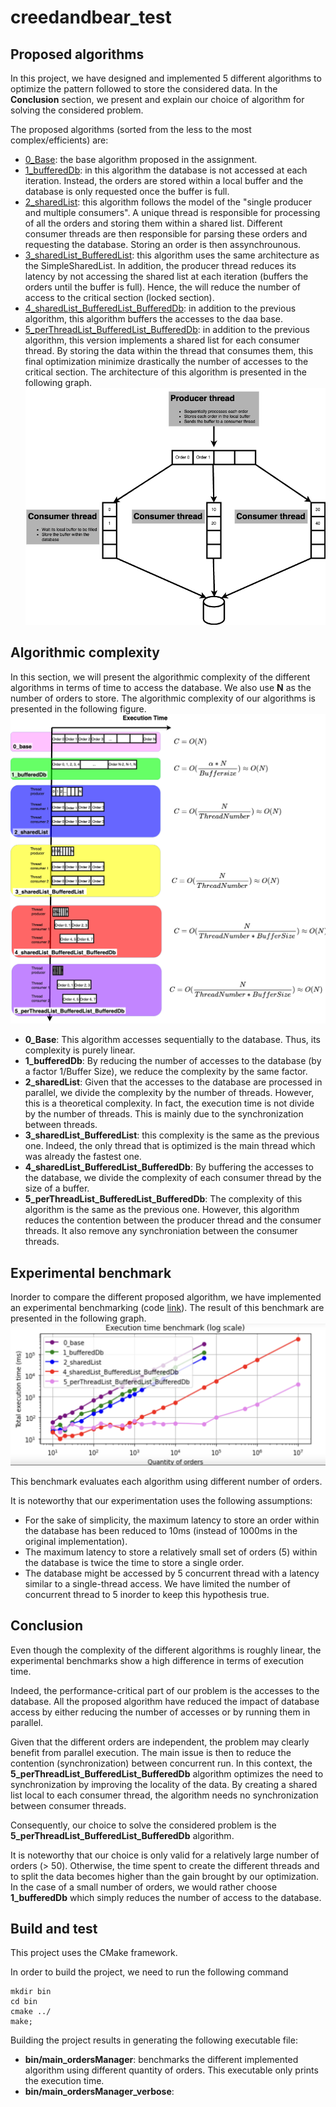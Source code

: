 # creedandbear_test

## Proposed algorithms

In this project, we have designed and implemented 5 different algorithms to optimize the pattern followed to store the considered data.
In the __Conclusion__ section, we present and explain our choice of algorithm for solving the considered problem.

The proposed algorithms (sorted from the less to the most complex/efficients) are:
* [0_Base](https://github.com/simbadSid/creedandbear_test/blob/main/code/src/ordersManager_0_base.cpp): the base algorithm proposed in the assignment.
* [1_bufferedDb](https://github.com/simbadSid/creedandbear_test/blob/main/code/src/ordersManager_1_bufferedDb.cpp): in this algorithm the database is not accessed at each iteration.
Instead, the orders are stored within a local buffer and the database is only requested once the buffer is full.
* [2_sharedList](https://github.com/simbadSid/creedandbear_test/blob/main/code/src/ordersManager_2_sharedList.cpp): this algorithm follows the model of the "single producer and multiple consumers".
A unique thread is responsible for processing of all the orders and storing them within a shared list.
Different consumer threads are then responsible for parsing these orders and requesting the database. 
Storing an order is then assynchrounous.
* [3_sharedList_BufferedList](https://github.com/simbadSid/creedandbear_test/blob/main/code/src/ordersManager_3_sharedList_BufferedList.cpp): this algorithm uses the same architecture as the SimpleSharedList.
In addition, the producer thread reduces its latency by not accessing the shared list at each iteration (buffers the orders until the buffer is full).
Hence, the will reduce the number of access to the critical section (locked section).
* [4_sharedList_BufferedList_BufferedDb](https://github.com/simbadSid/creedandbear_test/blob/main/code/src/ordersManager_4_sharedList_BufferedList_BufferedDb.cpp): in addition to the previous algorithm, this algorithm buffers the accesses to the daa base.
* [5_perThreadList_BufferedList_BufferedDb](https://github.com/simbadSid/creedandbear_test/blob/main/code/src/ordersManager_5_perThreadList_BufferedList_BufferedDb.cpp): in addition to the previous algorithm, this version implements a shared list for each consumer thread.
By storing the data within the thread that consumes them, this final optimization minimize drastically the number of accesses to the critical section.
The architecture of this algorithm is presented in the following graph.
![alt text](https://github.com/simbadSid/creedandbear_test/blob/main/resource/algorithm_5_architecture.drawio.png)



## Algorithmic complexity
In this section, we will present the algorithmic complexity of the different algorithms in terms of time to access the database.
We also use __N__ as the number of orders to store.
The algorithmic complexity of our algorithms is presented in the following figure. ![alt text](https://github.com/simbadSid/creedandbear_test/blob/main/resource/algorithmicComplexity.drawio.png)

* __0_Base__: This algorithm accesses sequentially to the database. Thus, its complexity is purely linear.
* __1_bufferedDb__: By reducing the number of accesses to the database (by a factor 1/Buffer Size), we reduce the complexity by the same factor.
* __2_sharedList__: Given that the accesses to the database are processed in parallel, we divide the complexity by the number of threads.
However, this is a theoretical complexity. In fact, the execution time is not divide by the number of threads. This is mainly due to the synchronization between threads.
* __3_sharedList_BufferedList__: this complexity is the same as the previous one. Indeed, the only thread that is optimized is the main thread which was already the fastest one.
* __4_sharedList_BufferedList_BufferedDb__: By buffering the accesses to the database, we divide the complexity of each consumer thread by the size of a buffer.
* __5_perThreadList_BufferedList_BufferedDb__: The complexity of this algorithm is the same as the previous one. However, this algorithm reduces the contention between the producer thread and the consumer threads. It also remove any synchroniation between the consumer threads.


## Experimental benchmark
Inorder to compare the different proposed algorithm, we have implemented an experimental benchmarking (code [link](https://github.com/simbadSid/creedandbear_test/blob/main/code/src/main_ordersManager.cpp)).
The result of this benchmark are presented in the following graph.
![alt text](https://github.com/simbadSid/creedandbear_test/blob/main/resource/benchmark_log.png)

This benchmark evaluates each algorithm using different number of orders.

It is noteworthy that our experimentation uses the following assumptions:
* For the sake of simplicity, the maximum latency to store an order within the database has been reduced to 10ms (instead of 1000ms in the original implementation).
* The maximum latency to store a relatively small set of orders (5) within the database is twice the time to store a single order.
* The database might be accessed by 5 concurrent thread with a latency similar to a single-thread access.
We have limited the number of concurrent thread to 5 inorder to keep this hypothesis true. 


## Conclusion
Even though the complexity of the different algorithms is roughly linear, the experimental benchmarks show a high difference in terms of execution time.

Indeed, the performance-critical part of our problem is the accesses to the database.
All the proposed algorithm have reduced the impact of database access by either reducing the number of accesses or by running them in parallel.

Given that the different orders are independent, the problem may clearly benefit from parallel execution.
The main issue is then to reduce the contention (synchronization) between concurrent run.
In this context, the __5_perThreadList_BufferedList_BufferedDb__ algorithm optimizes the need to synchronization by improving the locality of the data.
By creating a shared list local to each consumer thread, the algorithm needs no synchronization between consumer threads.

Consequently, our choice to solve the considered problem is the __5_perThreadList_BufferedList_BufferedDb__ algorithm.

It is noteworthy that our choice is only valid for a relatively large number of orders (> 50).
Otherwise, the time spent to create the different threads and to split the data becomes higher than the gain brought by our optimization.
In the case of a small number of orders, we would rather choose __1_bufferedDb__ which simply reduces the number of access to the database.

## Build and test
This project uses the CMake framework.

In order to build the project, we need to run the following command
```
mkdir bin
cd bin
cmake ../
make;
```

Building the project results in generating the following executable file:
* __bin/main_ordersManager__: benchmarks the different implemented algorithm using different quantity of orders.
This executable only prints the execution time.
* __bin/main_ordersManager_verbose__: 